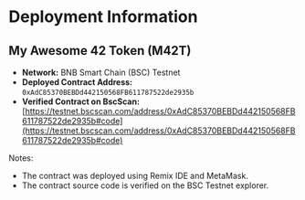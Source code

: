 # Deployment Information

## My Awesome 42 Token (M42T)

*   **Network:** BNB Smart Chain (BSC) Testnet
*   **Deployed Contract Address:** `0xAdC85370BEBDd442150568FB611787522de2935b`
*   **Verified Contract on BscScan:** [https://testnet.bscscan.com/address/0xAdC85370BEBDd442150568FB611787522de2935b#code](https://testnet.bscscan.com/address/0xAdC85370BEBDd442150568FB611787522de2935b#code)

Notes:
*   The contract was deployed using Remix IDE and MetaMask.
*   The contract source code is verified on the BSC Testnet explorer.